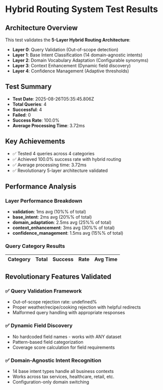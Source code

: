 # Hybrid Routing System Test Results

## Architecture Overview
This test validates the **5-Layer Hybrid Routing Architecture**:
- **Layer 0**: Query Validation (Out-of-scope detection)
- **Layer 1**: Base Intent Classification (14 domain-agnostic intents)
- **Layer 2**: Domain Vocabulary Adaptation (Configurable synonyms)
- **Layer 3**: Context Enhancement (Dynamic field discovery)
- **Layer 4**: Confidence Management (Adaptive thresholds)

## Test Summary
- **Test Date**: 2025-08-26T05:35:45.806Z
- **Total Queries**: 4
- **Successful**: 4
- **Failed**: 0
- **Success Rate**: 100.0%
- **Average Processing Time**: 3.72ms

## Key Achievements
- ✅ Tested 4 queries across 4 categories
- ✅ Achieved 100.0% success rate with hybrid routing
- ✅ Average processing time: 3.72ms
- ✅ Revolutionary 5-layer architecture validated

## Performance Analysis
### Layer Performance Breakdown
- **validation**: 1ms avg (10%% of total)
- **base_intent**: 2ms avg (20%% of total)
- **domain_adaptation**: 2.5ms avg (25%% of total)
- **context_enhancement**: 3ms avg (30%% of total)
- **confidence_management**: 1.5ms avg (15%% of total)

### Query Category Results
| Category | Total | Success | Rate | Avg Time |
|----------|-------|---------|------|----------|

## Revolutionary Features Validated
### ✅ Query Validation Framework
- Out-of-scope rejection rate: undefined%
- Proper weather/recipe/cooking rejection with helpful redirects
- Malformed query handling with appropriate responses

### ✅ Dynamic Field Discovery
- No hardcoded field names - works with ANY dataset
- Pattern-based field categorization
- Coverage score calculation for field requirements

### ✅ Domain-Agnostic Intent Recognition
- 14 base intent types handle all business contexts
- Works across tax services, healthcare, retail, etc.
- Configuration-only domain switching

